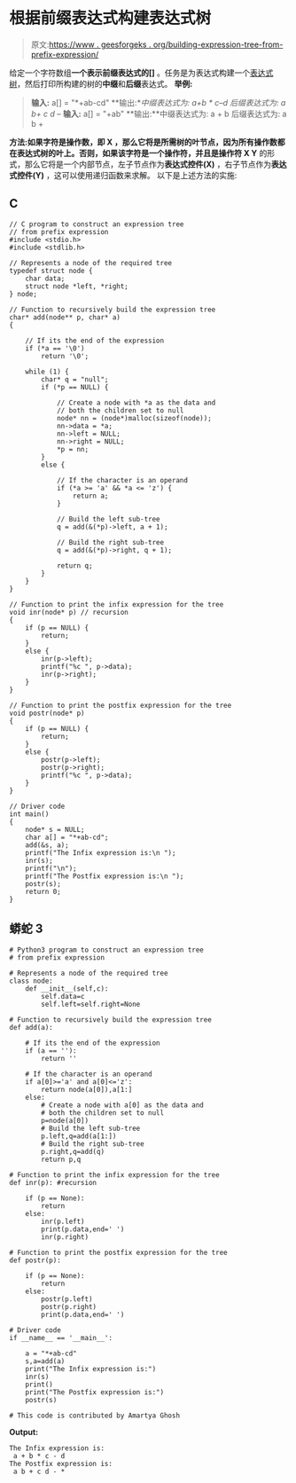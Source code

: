 # 根据前缀表达式构建表达式树

> 原文:[https://www . geesforgeks . org/building-expression-tree-from-prefix-expression/](https://www.geeksforgeeks.org/building-expression-tree-from-prefix-expression/)

给定一个字符数组**一个表示前缀表达式的[]** 。任务是为表达式构建一个[表达式树](https://www.geeksforgeeks.org/expression-tree/)，然后打印所构建的树的**中缀**和**后缀**表达式。
**举例:**

> **输入:** a[] = "*+ab-cd"
> **输出:**中缀表达式为:
> a+b * c–d
> 后缀表达式为:
> a b+ c d –*
> **输入:** a[] = "+ab"
> **输出:**中缀表达式为:
> a + b
> 后缀表达式为:
> a b +

**方法:**如果字符是操作数，即 **X** ，那么它将是所需树的叶节点，因为所有操作数都在表达式树的叶上。否则，如果该字符是一个操作符，并且是**操作符 X Y** 的形式，那么它将是一个内部节点，左子节点作为**表达式控件(X)** ，右子节点作为**表达式控件(Y)** ，这可以使用递归函数来求解。
以下是上述方法的实施:

## C

```
// C program to construct an expression tree
// from prefix expression
#include <stdio.h>
#include <stdlib.h>

// Represents a node of the required tree
typedef struct node {
    char data;
    struct node *left, *right;
} node;

// Function to recursively build the expression tree
char* add(node** p, char* a)
{

    // If its the end of the expression
    if (*a == '\0')
        return '\0';

    while (1) {
        char* q = "null";
        if (*p == NULL) {

            // Create a node with *a as the data and
            // both the children set to null
            node* nn = (node*)malloc(sizeof(node));
            nn->data = *a;
            nn->left = NULL;
            nn->right = NULL;
            *p = nn;
        }
        else {

            // If the character is an operand
            if (*a >= 'a' && *a <= 'z') {
                return a;
            }

            // Build the left sub-tree
            q = add(&(*p)->left, a + 1);

            // Build the right sub-tree
            q = add(&(*p)->right, q + 1);

            return q;
        }
    }
}

// Function to print the infix expression for the tree
void inr(node* p) // recursion
{
    if (p == NULL) {
        return;
    }
    else {
        inr(p->left);
        printf("%c ", p->data);
        inr(p->right);
    }
}

// Function to print the postfix expression for the tree
void postr(node* p)
{
    if (p == NULL) {
        return;
    }
    else {
        postr(p->left);
        postr(p->right);
        printf("%c ", p->data);
    }
}

// Driver code
int main()
{
    node* s = NULL;
    char a[] = "*+ab-cd";
    add(&s, a);
    printf("The Infix expression is:\n ");
    inr(s);
    printf("\n");
    printf("The Postfix expression is:\n ");
    postr(s);
    return 0;
}
```

## 蟒蛇 3

```
# Python3 program to construct an expression tree
# from prefix expression

# Represents a node of the required tree
class node:
    def __init__(self,c):
        self.data=c
        self.left=self.right=None

# Function to recursively build the expression tree
def add(a):

    # If its the end of the expression
    if (a == ''):
        return ''

    # If the character is an operand
    if a[0]>='a' and a[0]<='z':
        return node(a[0]),a[1:]
    else:
        # Create a node with a[0] as the data and
        # both the children set to null
        p=node(a[0])
        # Build the left sub-tree
        p.left,q=add(a[1:])
        # Build the right sub-tree
        p.right,q=add(q)
        return p,q

# Function to print the infix expression for the tree
def inr(p): #recursion

    if (p == None):
        return
    else:
        inr(p.left)
        print(p.data,end=' ')
        inr(p.right)

# Function to print the postfix expression for the tree
def postr(p):

    if (p == None):
        return
    else:
        postr(p.left)
        postr(p.right)
        print(p.data,end=' ')

# Driver code
if __name__ == '__main__':

    a = "*+ab-cd"
    s,a=add(a)
    print("The Infix expression is:")
    inr(s)
    print()
    print("The Postfix expression is:")
    postr(s)

# This code is contributed by Amartya Ghosh
```

**Output:** 

```
The Infix expression is:
 a + b * c - d 
The Postfix expression is:
 a b + c d - *
```